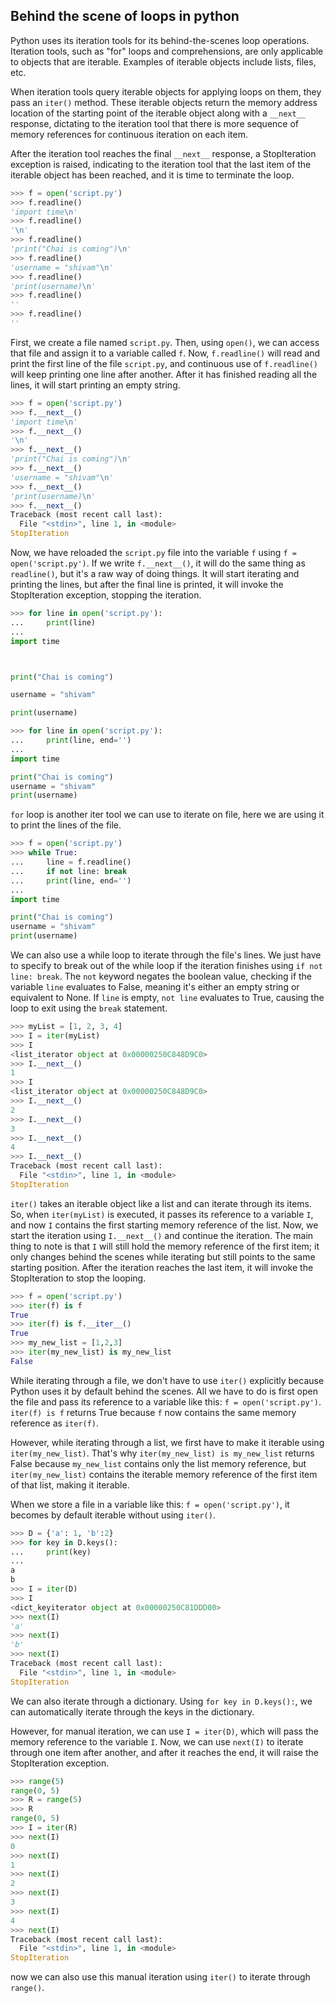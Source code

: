 ## Behind the scene of loops in python

Python uses its iteration tools for its behind-the-scenes loop operations. Iteration tools, such as "for" loops and comprehensions, are only applicable to objects that are iterable. Examples of iterable objects include lists, files, etc.

When iteration tools query iterable objects for applying loops on them, they pass an `iter()` method. These iterable objects return the memory address location of the starting point of the iterable object along with a `__next__` response, dictating to the iteration tool that there is more sequence of memory references for continuous iteration on each item.

After the iteration tool reaches the final `__next__` response, a StopIteration exception is raised, indicating to the iteration tool that the last item of the iterable object has been reached, and it is time to terminate the loop.

```python
>>> f = open('script.py')
>>> f.readline()
'import time\n'
>>> f.readline()
'\n'
>>> f.readline()
'print("Chai is coming")\n'
>>> f.readline()
'username = "shivam"\n'
>>> f.readline()
'print(username)\n'
>>> f.readline()
''
>>> f.readline()
''
```

First, we create a file named `script.py`. Then, using `open()`, we can access that file and assign it to a variable called `f`. Now, `f.readline()` will read and print the first line of the file `script.py`, and continuous use of `f.readline()` will keep printing one line after another. After it has finished reading all the lines, it will start printing an empty string.

```python
>>> f = open('script.py')
>>> f.__next__()
'import time\n'
>>> f.__next__()
'\n'
>>> f.__next__()
'print("Chai is coming")\n'
>>> f.__next__()
'username = "shivam"\n'
>>> f.__next__()
'print(username)\n'
>>> f.__next__()
Traceback (most recent call last):
  File "<stdin>", line 1, in <module>
StopIteration
```

Now, we have reloaded the `script.py` file into the variable `f` using `f = open('script.py')`. If we write `f.__next__()`, it will do the same thing as `readline()`, but it's a raw way of doing things. It will start iterating and printing the lines, but after the final line is printed, it will invoke the StopIteration exception, stopping the iteration.

```python
>>> for line in open('script.py'):
...     print(line)
...
import time



print("Chai is coming")

username = "shivam"

print(username)

>>> for line in open('script.py'):
...     print(line, end='')
...
import time

print("Chai is coming")
username = "shivam"
print(username)
```

`for` loop is another iter tool we can use to iterate on file, here we are using it to print the lines of the file.

```python
>>> f = open('script.py')
>>> while True:
...     line = f.readline()
...     if not line: break
...     print(line, end='')
...
import time

print("Chai is coming")
username = "shivam"
print(username)
```

We can also use a while loop to iterate through the file's lines. We just have to specify to break out of the while loop if the iteration finishes using `if not line: break`. The `not` keyword negates the boolean value, checking if the variable `line` evaluates to False, meaning it's either an empty string or equivalent to None. If `line` is empty, `not line` evaluates to True, causing the loop to exit using the `break` statement.

```python
>>> myList = [1, 2, 3, 4]
>>> I = iter(myList)
>>> I
<list_iterator object at 0x00000250C848D9C0>
>>> I.__next__()
1
>>> I
<list_iterator object at 0x00000250C848D9C0>
>>> I.__next__()
2
>>> I.__next__()
3
>>> I.__next__()
4
>>> I.__next__()
Traceback (most recent call last):
  File "<stdin>", line 1, in <module>
StopIteration
```

`iter()` takes an iterable object like a list and can iterate through its items. So, when `iter(myList)` is executed, it passes its reference to a variable `I`, and now `I` contains the first starting memory reference of the list. Now, we start the iteration using `I.__next__()` and continue the iteration. The main thing to note is that `I` will still hold the memory reference of the first item; it only changes behind the scenes while iterating but still points to the same starting position. After the iteration reaches the last item, it will invoke the StopIteration to stop the looping.

```python
>>> f = open('script.py')
>>> iter(f) is f
True
>>> iter(f) is f.__iter__()
True
>>> my_new_list = [1,2,3]
>>> iter(my_new_list) is my_new_list
False
```

While iterating through a file, we don't have to use `iter()` explicitly because Python uses it by default behind the scenes. All we have to do is first open the file and pass its reference to a variable like this: `f = open('script.py')`. `iter(f) is f` returns True because `f` now contains the same memory reference as `iter(f)`.

However, while iterating through a list, we first have to make it iterable using `iter(my_new_list)`. That's why `iter(my_new_list) is my_new_list` returns False because `my_new_list` contains only the list memory reference, but `iter(my_new_list)` contains the iterable memory reference of the first item of that list, making it iterable.

When we store a file in a variable like this: `f = open('script.py')`, it becomes by default iterable without using `iter()`.

```python
>>> D = {'a': 1, 'b':2}
>>> for key in D.keys():
...     print(key)
...
a
b
>>> I = iter(D)
>>> I
<dict_keyiterator object at 0x00000250C81DDD00>
>>> next(I)
'a'
>>> next(I)
'b'
>>> next(I)
Traceback (most recent call last):
  File "<stdin>", line 1, in <module>
StopIteration
```

We can also iterate through a dictionary. Using `for key in D.keys():`, we can automatically iterate through the keys in the dictionary.

However, for manual iteration, we can use `I = iter(D)`, which will pass the memory reference to the variable `I`. Now, we can use `next(I)` to iterate through one item after another, and after it reaches the end, it will raise the StopIteration exception.

```python
>>> range(5)
range(0, 5)
>>> R = range(5)
>>> R
range(0, 5)
>>> I = iter(R)
>>> next(I)
0
>>> next(I)
1
>>> next(I)
2
>>> next(I)
3
>>> next(I)
4
>>> next(I)
Traceback (most recent call last):
  File "<stdin>", line 1, in <module>
StopIteration
```

now we can also use this manual iteration using `iter()` to iterate through `range()`.
